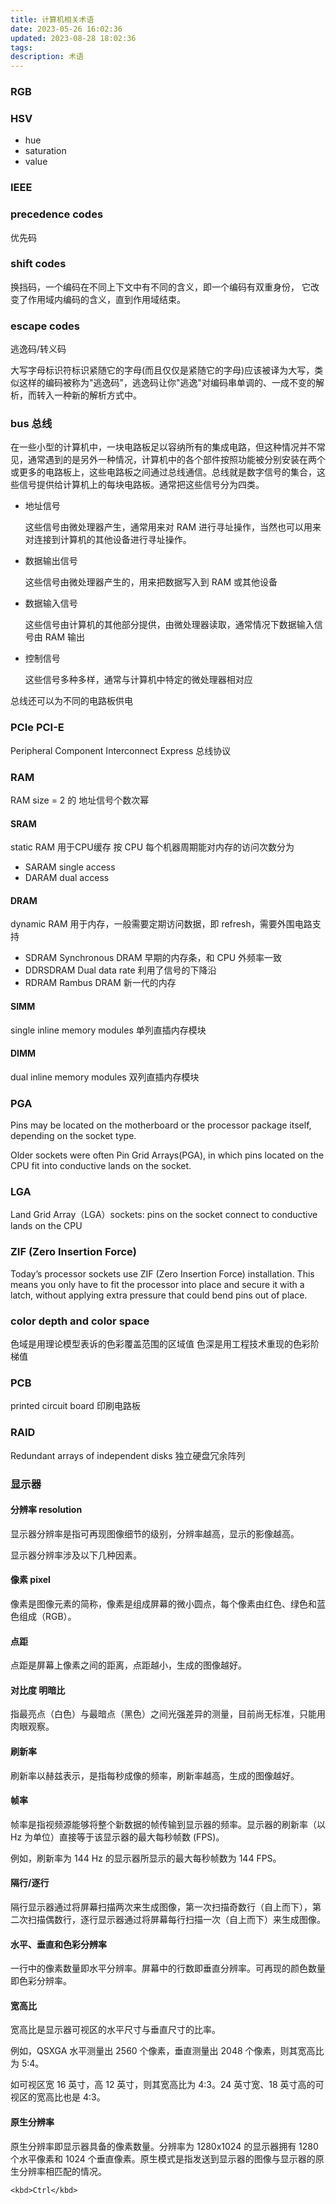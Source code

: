 ```yaml
---
title: 计算机相关术语
date: 2023-05-26 16:02:36
updated: 2023-08-28 18:02:36
tags:
description: 术语
---
```


### RGB

### HSV

- hue
- saturation
- value

### IEEE

### precedence codes

优先码

### shift codes

换挡码，一个编码在不同上下文中有不同的含义，即一个编码有双重身份， 它改变了作用域内编码的含义，直到作用域结束。

### escape codes

逃逸码/转义码

大写字母标识符标识紧随它的字母(而且仅仅是紧随它的字母)应该被译为大写，类似这样的编码被称为"逃逸码"，逃逸码让你"逃逸"对编码串单调的、一成不变的解析，而转入一种新的解析方式中。

### bus 总线

在一些小型的计算机中，一块电路板足以容纳所有的集成电路，但这种情况并不常见，通常遇到的是另外一种情况，计算机中的各个部件按照功能被分别安装在两个或更多的电路板上，这些电路板之间通过总线通信。总线就是数字信号的集合，这些信号提供给计算机上的每块电路板。通常把这些信号分为四类。

- 地址信号

    这些信号由微处理器产生，通常用来对 RAM 进行寻址操作，当然也可以用来对连接到计算机的其他设备进行寻址操作。
- 数据输出信号

    这些信号由微处理器产生的，用来把数据写入到 RAM 或其他设备
- 数据输入信号

    这些信号由计算机的其他部分提供，由微处理器读取，通常情况下数据输入信号由 RAM 输出
- 控制信号

    这些信号多种多样，通常与计算机中特定的微处理器相对应

总线还可以为不同的电路板供电

### PCIe PCI-E

Peripheral Component Interconnect Express
总线协议

### RAM

RAM size = 2 的 地址信号个数次幂

#### SRAM

static RAM 用于CPU缓存
按 CPU 每个机器周期能对内存的访问次数分为

- SARAM single access
- DARAM dual access

#### DRAM

dynamic RAM 用于内存，一般需要定期访问数据，即 refresh，需要外围电路支持

- SDRAM Synchronous DRAM  早期的内存条，和 CPU 外频率一致
- DDRSDRAM Dual data rate 利用了信号的下降沿
- RDRAM Rambus DRAM 新一代的内存

#### SIMM

single inline memory modules 单列直插内存模块

#### DIMM

dual inline memory modules 双列直插内存模块

### PGA

Pins may be located on the motherboard or the processor package itself, depending on the socket type.

Older sockets were often Pin Grid Arrays(PGA), in which pins located on the CPU fit into conductive lands on the socket.

### LGA

Land Grid Array（LGA）sockets: pins on the socket connect to conductive lands on the CPU

### ZIF (Zero Insertion Force)

Today’s processor sockets use ZIF (Zero Insertion Force) installation. This means you only have to fit the processor into place and secure it with a latch, without applying extra pressure that could bend pins out of place.

### color depth and color space

色域是用理论模型表诉的色彩覆盖范围的区域值
色深是用工程技术重现的色彩阶梯值

### PCB

printed circuit board 印刷电路板

### RAID

Redundant arrays of independent disks 独立硬盘冗余阵列

### 显示器

#### 分辨率 resolution

显示器分辨率是指可再现图像细节的级别，分辨率越高，显示的影像越高。

显示器分辨率涉及以下几种因素。

#### 像素 pixel

像素是图像元素的简称，像素是组成屏幕的微小圆点，每个像素由红色、绿色和蓝色组成（RGB）。

#### 点距

点距是屏幕上像素之间的距离，点距越小，生成的图像越好。

#### 对比度 明暗比

指最亮点（白色）与最暗点（黑色）之间光强差异的测量，目前尚无标准，只能用肉眼观察。

#### 刷新率

刷新率以赫兹表示，是指每秒成像的频率，刷新率越高，生成的图像越好。

#### 帧率

帧率是指视频源能够将整个新数据的帧传输到显示器的频率。显示器的刷新率（以 Hz 为单位）直接等于该显示器的最大每秒帧数 (FPS)。

例如，刷新率为 144 Hz 的显示器所显示的最大每秒帧数为 144 FPS。

#### 隔行/逐行

隔行显示器通过将屏幕扫描两次来生成图像，第一次扫描奇数行（自上而下），第二次扫描偶数行，逐行显示器通过将屏幕每行扫描一次（自上而下）来生成图像。

#### 水平、垂直和色彩分辨率

一行中的像素数量即水平分辨率。屏幕中的行数即垂直分辨率。可再现的颜色数量即色彩分辨率。

#### 宽高比

宽高比是显示器可视区的水平尺寸与垂直尺寸的比率。

例如，QSXGA 水平测量出 2560 个像素，垂直测量出 2048 个像素，则其宽高比为 5:4。

如可视区宽 16 英寸，高 12 英寸，则其宽高比为 4:3。24 英寸宽、18 英寸高的可视区的宽高比也是 4:3。

#### 原生分辨率

原生分辨率即显示器具备的像素数量。分辨率为 1280x1024 的显示器拥有 1280 个水平像素和 1024 个垂直像素。原生模式是指发送到显示器的图像与显示器的原生分辨率相匹配的情况。

`<kbd>Ctrl</kbd>`
